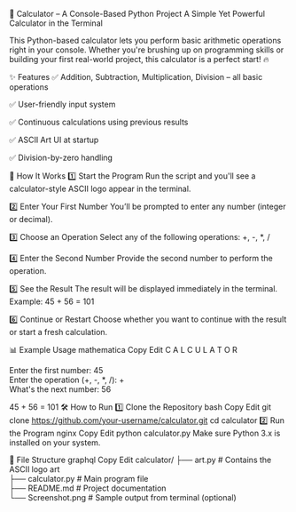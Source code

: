 🧮 Calculator – A Console-Based Python Project
A Simple Yet Powerful Calculator in the Terminal

This Python-based calculator lets you perform basic arithmetic operations right in your console. Whether you're brushing up on programming skills or building your first real-world project, this calculator is a perfect start! 🔥

✨ Features
✅ Addition, Subtraction, Multiplication, Division – all basic operations

✅ User-friendly input system

✅ Continuous calculations using previous results

✅ ASCII Art UI at startup

✅ Division-by-zero handling

🚀 How It Works
1️⃣ Start the Program
Run the script and you'll see a calculator-style ASCII logo appear in the terminal.

2️⃣ Enter Your First Number
You’ll be prompted to enter any number (integer or decimal).

3️⃣ Choose an Operation
Select any of the following operations: +, -, *, /

4️⃣ Enter the Second Number
Provide the second number to perform the operation.

5️⃣ See the Result
The result will be displayed immediately in the terminal.
Example: 45 + 56 = 101

6️⃣ Continue or Restart
Choose whether you want to continue with the result or start a fresh calculation.

📊 Example Usage
mathematica
Copy
Edit
  C A L C U L A T O R

Enter the first number: 45  
Enter the operation (+, -, *, /): +  
What's the next number: 56  

45 + 56 = 101
🛠️ How to Run
1️⃣ Clone the Repository
bash
Copy
Edit
git clone https://github.com/your-username/calculator.git
cd calculator
2️⃣ Run the Program
nginx
Copy
Edit
python calculator.py
Make sure Python 3.x is installed on your system.

📂 File Structure
graphql
Copy
Edit
calculator/
├── art.py            # Contains the ASCII logo art  
├── calculator.py     # Main program file  
├── README.md         # Project documentation  
└── Screenshot.png    # Sample output from terminal (optional)
